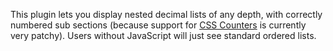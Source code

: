 This plugin lets you display nested decimal lists of any depth, with correctly numbered sub sections (because support for [CSS Counters](http://www.w3.org/TR/CSS2/generate.html#counters) is currently very patchy). Users without JavaScript will just see standard ordered lists.